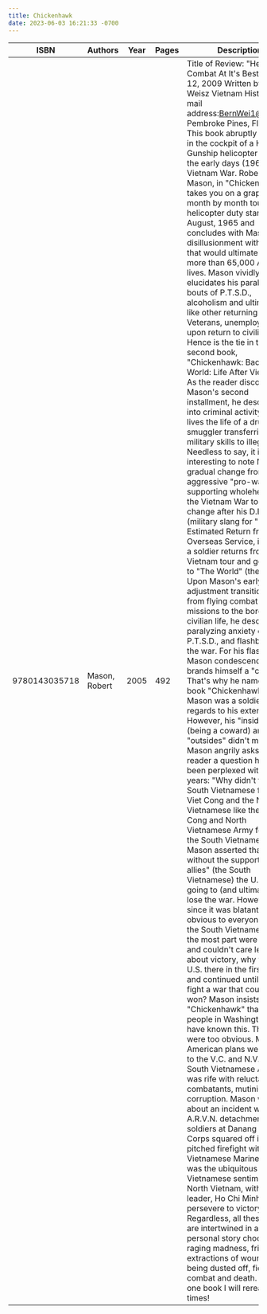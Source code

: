 ```yaml
---
title: Chickenhawk
date: 2023-06-03 16:21:33 -0700
---
```


| ISBN        | Authors      | Year    | Pages    | Description    | URL   |
| ----------- | ------------ | ------- | -------- | -------------- | ----- |
| 9780143035718  | Mason, Robert| 2005| 492| Title of Review: "Helicopter Combat At It's Best"! june 12, 2009 Written by Bernie Weisz Vietnam Historian e mail address:BernWei1@aol.com Pembroke Pines, Florida<br/>   This book abruptly puts you in the cockpit of a Huey Gunship helicopter during the early days (1966) of the Vietnam War.  Robert Mason, in "Chickenhawk" takes you on a graphic month by month tour of helicopter duty starting in August, 1965 and concludes with Mason's disillusionment with a war that would ultimately claim more than 65,000 American lives.  Mason vividly elucidates his paralyzing bouts of P.T.S.D., alcoholism and ultimately, like other returning Vietnam Veterans, unemployment upon return to civilian life. Hence is the tie in to his second book, "Chickenhawk: Back in the World: Life After Vietnam".  As the reader discovers in Mason's second installment, he descends into criminal activity and lives the life of a drug smuggler transferring his military skills to illegal gains. Needless to say, it is interesting to note Mason's gradual change from an aggressive "pro-war hawk" supporting wholeheartedly the Vietnam War to his change after his D.E.R.O.S (military slang for "Date of Estimated Return from Overseas Service, i.e. when a soldier returns from his Vietnam tour and goes back to "The World" (the U.S.).  Upon Mason's early days of adjustment transitioning from flying combat missions to the boredom of civilian life, he describes paralyzing anxiety of dying, P.T.S.D., and flashbacks of the war. For his flashbacks Mason condescendingly brands himself a "chicken". That's why he named this book "Chickenhawk". Mason was a soldier in regards to his exterior. However, his "insides" (being a coward) and his "outsides" didn't match! Mason angrily asks the reader a question he has been perplexed with for years: "Why didn't the South Vietnamese fight the Viet Cong and the North Vietnamese like the Viet Cong and North Vietnamese Army fought the South Vietnamese? Mason asserted that without the support of "our allies" (the South Vietnamese) the U.S. was going to (and ultimately did) lose the war. However, since it was blatantly obvious to everyone that the South Vietnamese for the most part were corrupt and couldn't care less about victory, why was the U.S. there in the first place and continued until 1973 to fight a war that could not be won?  Mason insists in "Chickenhawk" that the people in Washington must have known this.  The signs were too obvious.  Most American plans were leaked to the V.C. and N.V.A. . The South Vietnamese Army was rife with reluctant combatants, mutinies,and corruption. Mason wrote about an incident where an A.R.V.N. detachment of soldiers at Danang in I Corps squared off in a pitched firefight with South Vietnamese Marines! There was the ubiquitous South Vietnamese sentiment that North Vietnam, with it's leader, Ho Chi Minh, would persevere to victory.  Regardless, all these ideas are intertwined in a personal story chock full of raging madness, frightening extractions of wounded being dusted off, fierce combat and death. This is one book I will reread many times!|https://openlibrary.org/books/OL3433624M/Chickenhawk|    